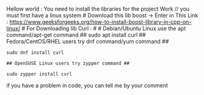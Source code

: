 Hellow world : 
    You need to install the libraries for the project Work
    // you must first have a linux system
    # Download this lib boost -> Enter in This Link : https://www.geeksforgeeks.org/how-to-install-boost-library-in-cpp-on-linux/
    # For Downloading lib Curl : #
    # Debian/Ubuntu Linux use the apt command/apt-get command ##
    sudo apt install curl
    ## Fedora/CentOS/RHEL users try dnf command/yum command ##
    
    sudo dnf install curl
    
    ## OpenSUSE Linux users try zypper command ##
    
    sudo zypper install curl

if you have a problem in code, you can tell me
by your comment
